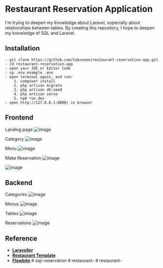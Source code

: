 # Restaurant Reservation Application

I'm trying to deepen my knowledge about Laravel, especially about relationships between tables. By creating this repository, I hope to deepen my knowledge of SQL and Laravel.

## Installation
```
- git clone https://github.com/Caknoooo/restaurant-reservation-app.git
- cd restaurant-reservation-app
- open your IDE or Editor Code
- cp .env.example .env
- open terminal again, and run:
    1. composer install
    2. php artisan migrate
    3. php artisan db:seed
    4. php artisan serve
    5. npm run dev
- open http://127.0.0.1:8000/ in browser 
```

## Frontend
Landing page
![image](https://user-images.githubusercontent.com/92671053/213943897-e075d0fb-b801-496d-aceb-7beb6ad6aae9.png)

Category
![image](https://user-images.githubusercontent.com/92671053/213944452-83e7caf5-b858-4d22-ac1b-9efef9ef9441.png)

Menu
![image](https://user-images.githubusercontent.com/92671053/213944465-c6376640-0557-4a9e-bf2b-e81deaa380f5.png)

Make Reservation
![image](https://user-images.githubusercontent.com/92671053/213944502-ca889b33-6421-4a16-bb63-55728f86db0e.png)

![image](https://user-images.githubusercontent.com/92671053/213944517-2ab97676-3662-4448-9178-b114235720bf.png)


## Backend
Categories
![image](https://user-images.githubusercontent.com/92671053/213944747-c4c81e24-266f-4781-9e52-c9f7252b50fe.png)

Menus
![image](https://user-images.githubusercontent.com/92671053/213944770-311ab5f6-d10c-40e6-b7a4-37501d16fd58.png)

Tables
![image](https://user-images.githubusercontent.com/92671053/213944779-d54bec13-2bb1-4cdf-9d1c-af3380a66684.png)

Reservations
![image](https://user-images.githubusercontent.com/92671053/213944789-7c1c5f13-d481-43db-9c3f-91637f020d21.png)


## Reference
- **[Laraveller](https://www.youtube.com/@Laraveller)**
- **[Restaurant Template](https://larainfo.com/blogs/tailfood-free-tailwind-css-restaurant-template)**
- **[Flowbite](https://flowbite.com/)**
#   s a j i - r e s e r v a t i o n  
 #   r e s t a u r a n t -  
 #   r e s t a u r a n t -  
 